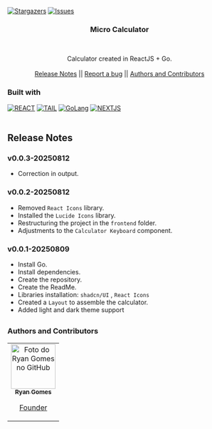 <!-- Preview (Ctrl + Shift + V) -->

<a name="readme-top"></a>

[![Stargazers][stars-shield]][stars-url]
[![Issues][issues-shield]][issues-url]

<div align="center"> 
<h3 align="center">Micro Calculator</h3>
    <br />

<p align="center">
Calculator created in ReactJS + Go.
    <br />
    <br />
    <a href="#notas-de-versão">Release Notes</a>
    ||
    <a href="https://github.com/RRyanDEV/micro-calc/issues">Report a bug</a> 
    ||
    <a href="#autores">Authors and Contributors</a>
    </p>
</div>

### Built with

[![REACT][REACT]][react-url]
[![TAIL][TAILWINDCSS]][tailw-url]
[![GoLang][GoLang]][go-url]
[![NEXTJS][NEXT.JS]][nextjs-url]
<br /><br />
<a name="section-changelog">

## Release Notes

</a>

### v0.0.3-20250812

- Correction in output.

### v0.0.2-20250812

- Removed `React Icons` library.
- Installed the `Lucide Icons` library.
- Restructuring the project in the `frontend` folder.
- Adjustments to the `Calculator Keyboard` component.

### v0.0.1-20250809

- Install Go.
- Install dependencies.
- Create the repository.
- Create the ReadMe.
- Libraries installation: `shadcn/UI` , `React Icons`
- Created a `Layout` to assemble the calculator.
- Added light and dark theme support

##

<a name="autores">

### Authors and Contributors

</a>

<table>
  <tr>
    <td align="center">
      <a href="#">
        <img src="https://avatars.githubusercontent.com/u/85912228?v=4" width="100px;" alt="Foto do Ryan Gomes no GitHub"/><br>
          <sub>
          <b>Ryan Gomes</b>
          </sub>
          <p>Founder</p>
      </a>
    </td>
</table>

<!-- MARKDOWN LINKS & IMAGES -->
<!-- https://www.markdownguide.org/basic-syntax/#reference-style-links -->

[stars-shield]: https://img.shields.io/github/stars/RRyanDEV/micro-calc?style=for-the-badge
[stars-url]: https://github.com/RRyanDEV/micro-calc/stargazers
[issues-shield]: https://img.shields.io/github/issues/RRyanDEV/micro-calc?style=for-the-badge
[issues-url]: https://github.com/RRyanDEV/micro-calc/issues
[REACT]: https://img.shields.io/badge/React-%2320232a.svg?&style=for-the-badge&logo=React&logoColor=%2361DAFB
[react-url]: https://pt-br.reactjs.org
[TAILWINDCSS]: https://img.shields.io/badge/TailwindCSS-%2338B2AC.svg?style=for-the-badge&logo=tailwind-css&logoColor=white
[tailw-url]: https://tailwindcss.com/
[NEXT.JS]: https://img.shields.io/badge/NextJS-black?style=for-the-badge&logo=next.js&logoColor=white
[nextjs-url]: https://nextjs.org/
[GoLang]: https://img.shields.io/badge/go-%2300ADD8.svg?style=for-the-badge&logo=go&logoColor=white
[go-url]: https://go.dev/
